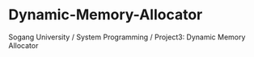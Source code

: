 # Dynamic-Memory-Allocator
Sogang University / System Programming / Project3: Dynamic Memory Allocator
